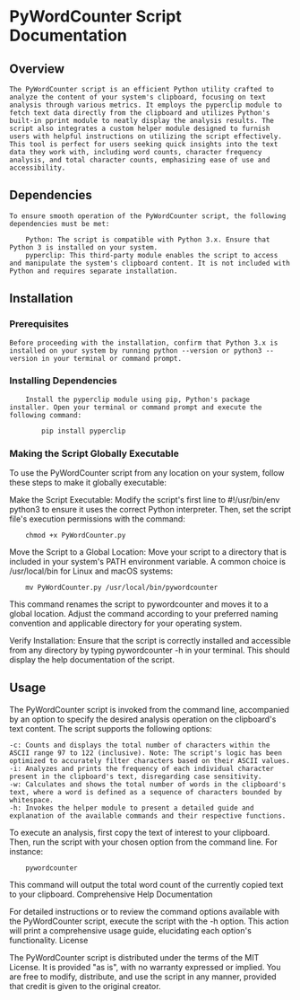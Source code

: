 # PyWordCounter Script Documentation
## Overview

    The PyWordCounter script is an efficient Python utility crafted to analyze the content of your system's clipboard, focusing on text analysis through various metrics. It employs the pyperclip module to fetch text data directly from the clipboard and utilizes Python's built-in pprint module to neatly display the analysis results. The script also integrates a custom helper module designed to furnish users with helpful instructions on utilizing the script effectively. This tool is perfect for users seeking quick insights into the text data they work with, including word counts, character frequency analysis, and total character counts, emphasizing ease of use and accessibility.

## Dependencies

    To ensure smooth operation of the PyWordCounter script, the following dependencies must be met:

        Python: The script is compatible with Python 3.x. Ensure that Python 3 is installed on your system.
        pyperclip: This third-party module enables the script to access and manipulate the system's clipboard content. It is not included with Python and requires separate installation.

## Installation
### Prerequisites

    Before proceeding with the installation, confirm that Python 3.x is installed on your system by running python --version or python3 --version in your terminal or command prompt.

### Installing Dependencies

        Install the pyperclip module using pip, Python's package installer. Open your terminal or command prompt and execute the following command:

            pip install pyperclip

### Making the Script Globally Executable

To use the PyWordCounter script from any location on your system, follow these steps to make it globally executable:

Make the Script Executable: Modify the script's first line to #!/usr/bin/env python3 to ensure it uses the correct Python interpreter. Then, set the script file's execution permissions with the command:

        chmod +x PyWordCounter.py

Move the Script to a Global Location: Move your script to a directory that is included in your system's PATH environment variable. A common choice is /usr/local/bin for Linux and macOS systems:

        mv PyWordCounter.py /usr/local/bin/pywordcounter

This command renames the script to pywordcounter and moves it to a global location. Adjust the command according to your preferred naming convention and applicable directory for your operating system.

Verify Installation: Ensure that the script is correctly installed and accessible from any directory by typing pywordcounter -h in your terminal. This should display the help documentation of the script.

## Usage

The PyWordCounter script is invoked from the command line, accompanied by an option to specify the desired analysis operation on the clipboard's text content. The script supports the following options:

    -c: Counts and displays the total number of characters within the ASCII range 97 to 122 (inclusive). Note: The script's logic has been optimized to accurately filter characters based on their ASCII values.
    -i: Analyzes and prints the frequency of each individual character present in the clipboard's text, disregarding case sensitivity.
    -w: Calculates and shows the total number of words in the clipboard's text, where a word is defined as a sequence of characters bounded by whitespace.
    -h: Invokes the helper module to present a detailed guide and explanation of the available commands and their respective functions.

To execute an analysis, first copy the text of interest to your clipboard. Then, run the script with your chosen option from the command line. For instance:

        pywordcounter

This command will output the total word count of the currently copied text to your clipboard.
Comprehensive Help Documentation

For detailed instructions or to review the command options available with the PyWordCounter script, execute the script with the -h option. This action will print a comprehensive usage guide, elucidating each option's functionality.
License

The PyWordCounter script is distributed under the terms of the MIT License. It is provided "as is", with no warranty expressed or implied. You are free to modify, distribute, and use the script in any manner, provided that credit is given to the original creator.
